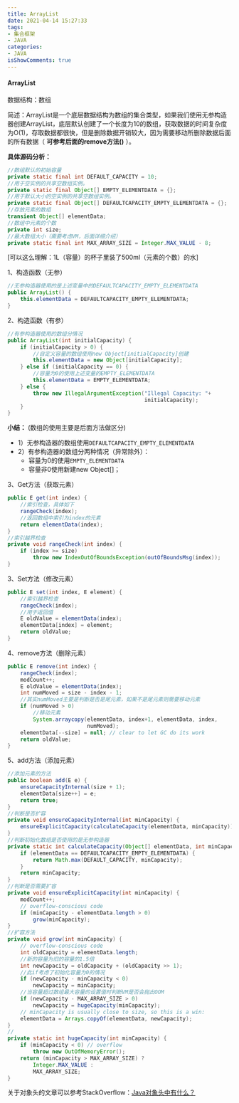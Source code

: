 ```yaml
---
title: ArrayList
date: 2021-04-14 15:27:33
tags:
- 集合框架 
- JAVA
categories:
- JAVA 
isShowComments: true
---
```


#### ArrayList

数据结构：数组

简述：ArrayList是一个底层数据结构为数组的集合类型，如果我们使用无参构造器创建ArrayList，底层默认创建了一个长度为10的数组，获取数据的时间复杂度为O(1)，存取数据都很快，但是删除数据开销较大，因为需要移动所删除数据后面的所有数据（ **可参考后面的remove方法()** ）。

**具体源码分析：**

```java
//数组默认的初始容量
private static final int DEFAULT_CAPACITY = 10;
//用于空实例的共享空数组实例。
private static final Object[] EMPTY_ELEMENTDATA = {};
//用于默认大小的空实例的共享空数组实例。
private static final Object[] DEFAULTCAPACITY_EMPTY_ELEMENTDATA = {};
//存放元素的数组
transient Object[] elementData;
//数组中元素的个数
private int size;
//最大数组大小（需要考虑VM，后面详细介绍）
private static final int MAX_ARRAY_SIZE = Integer.MAX_VALUE - 8;
```

[可以这么理解：1L（容量）的杯子里装了500ml（元素的个数）的水]

1、构造函数（无参）

```java
//无参构造器使用的是上述变量中的DEFAULTCAPACITY_EMPTY_ELEMENTDATA
public ArrayList() {
    this.elementData = DEFAULTCAPACITY_EMPTY_ELEMENTDATA;
}
```

2、构造函数（有参）

```java
//有参构造器使用的数组分情况
public ArrayList(int initialCapacity) {
    if (initialCapacity > 0) {
        //自定义容量的数组使用new Object[initialCapacity]创建
        this.elementData = new Object[initialCapacity];
    } else if (initialCapacity == 0) {
        //容量为0的使用上述变量的EMPTY_ELEMENTDATA
        this.elementData = EMPTY_ELEMENTDATA;
    } else {
        throw new IllegalArgumentException("Illegal Capacity: "+
                                           initialCapacity);
    }
}
```

**小结：**  (数组的使用主要是后面方法做区分)

- 1）无参构造器的数组使用`DEFAULTCAPACITY_EMPTY_ELEMENTDATA`
- 2）有参构造器的数组分两种情况（异常除外）：
    - 容量为0的使用`EMPTY_ELEMENTDATA`
    - 容量非0使用新建new Object[]；

3、Get方法（获取元素）

```java
public E get(int index) {
    //索引检查，具体如下
    rangeCheck(index);
    //返回数组中索引为index的元素
    return elementData(index);
}
//索引越界检查
private void rangeCheck(int index) {
    if (index >= size)
        throw new IndexOutOfBoundsException(outOfBoundsMsg(index));
}
```

3、Set方法（修改元素）

```java
public E set(int index, E element) {
    //索引越界检查
    rangeCheck(index);
    //用于返回值
    E oldValue = elementData(index);
    elementData[index] = element;
    return oldValue;
}
```

4、remove方法（删除元素）

```java
public E remove(int index) {
    rangeCheck(index);
    modCount++;
    E oldValue = elementData(index);
    int numMoved = size - index - 1;
    //其实numMoved主要是判断是否是尾元素，如果不是尾元素则需要移动元素
    if (numMoved > 0)
        //移动元素
        System.arraycopy(elementData, index+1, elementData, index,
                         numMoved);
    elementData[--size] = null; // clear to let GC do its work
    return oldValue;
}
```

5、add方法（添加元素）

```java
//添加元素的方法
public boolean add(E e) {
    ensureCapacityInternal(size + 1);  
    elementData[size++] = e;
    return true;
}
//判断是否扩容
private void ensureCapacityInternal(int minCapacity) {
    ensureExplicitCapacity(calculateCapacity(elementData, minCapacity));
}
//判断初始化数组是否使用的是无参构造器
private static int calculateCapacity(Object[] elementData, int minCapacity) {
    if (elementData == DEFAULTCAPACITY_EMPTY_ELEMENTDATA) {
        return Math.max(DEFAULT_CAPACITY, minCapacity);
    }
    return minCapacity;
}
//判断是否需要扩容
private void ensureExplicitCapacity(int minCapacity) {
    modCount++;
    // overflow-conscious code
    if (minCapacity - elementData.length > 0)
        grow(minCapacity);
}
//扩容方法
private void grow(int minCapacity) {
    // overflow-conscious code
    int oldCapacity = elementData.length;
    //新的容量为旧的容量的1.5倍
    int newCapacity = oldCapacity + (oldCapacity >> 1);
    //此if考虑了初始化容量为0的情况
    if (newCapacity - minCapacity < 0)
        newCapacity = minCapacity;
    //当容量超过数组最大容量的设置值时判断VM是否会抛出OOM
    if (newCapacity - MAX_ARRAY_SIZE > 0)
        newCapacity = hugeCapacity(minCapacity);
    // minCapacity is usually close to size, so this is a win:
    elementData = Arrays.copyOf(elementData, newCapacity);
}
//
private static int hugeCapacity(int minCapacity) {
    if (minCapacity < 0) // overflow
        throw new OutOfMemoryError();
    return (minCapacity > MAX_ARRAY_SIZE) ?
        Integer.MAX_VALUE :
        MAX_ARRAY_SIZE;
}
```

关于对象头的文章可以参考StackOverflow：[Java对象头中有什么？](https://stackoverflow.com/questions/26357186/what-is-in-java-object-header)

